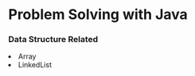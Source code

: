 # Problem Solving with Java

<h3> Data Structure Related </h3>
<li> <link href="src\DataStructure\Array">Array</li>
<li><link href="src\LinkedList">LinkedList</li>

